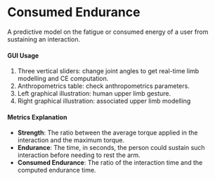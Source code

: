 # Consumed Endurance
A predictive model on the fatigue or consumed energy of a user from sustaining an interaction.

#### GUI Usage
1. Three vertical sliders: change joint angles to get real-time limb modelling and CE computation.
2. Anthropometrics table: check anthropometrics parameters.
3. Left graphical illustration: human upper limb gesture.
4. Right graphical illustration: associated upper limb modelling

#### Metrics Explanation
- __Strength__: The ratio between the average torque applied in the interaction and the maximum torque.
- __Endurance__: The time, in seconds, the person could sustain such interaction before needing to rest the arm.
- __Consumed Endurance__: The ratio of the interaction time and the computed endurance time.
